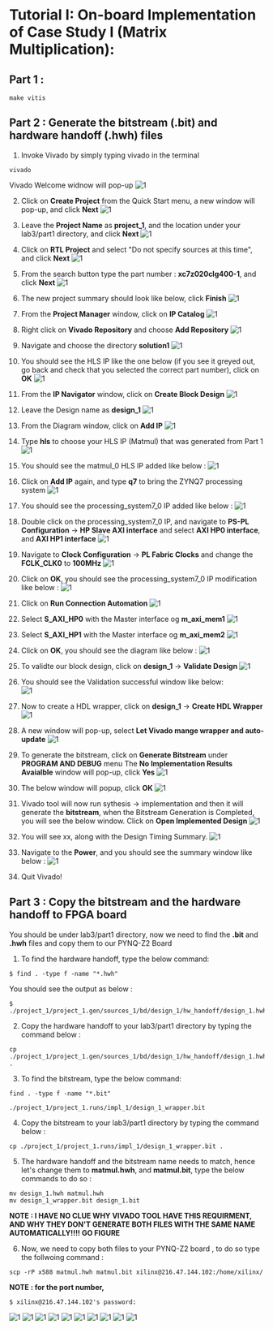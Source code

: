 # Tutorial I: On-board Implementation of Case Study I (Matrix Multiplication): 

## Part 1 : 

```
make vitis
```

## Part 2 : Generate the bitstream (.bit) and hardware handoff (.hwh) files

1. Invoke Vivado by simply typing vivado in the terminal
```
vivado
```
Vivado Welcome widnow will pop-up 
![1](../assets/fig/1.png)

2. Click on **Create Project** from the Quick Start menu, a new window will pop-up, and click **Next**
![1](../assets/fig/2.png)

3. Leave the **Project Name** as **project_1**, and the location under your lab3/part1 directory, and click **Next**
![1](../assets/fig/3.png)

4. Click on **RTL Project** and select "Do not specify sources at this time", and click **Next**
![1](../assets/fig/4.png)

5. From the search button type the part number : **xc7z020clg400-1**, and click **Next**
![1](../assets/fig/5.png)

6. The new project summary should look like below, click **Finish**
![1](../assets/fig/6.png)

7. From the **Project Manager** window, click on **IP Catalog**
![1](../assets/fig/7.png)

8. Right click on **Vivado Repository** and choose **Add Repository**
![1](../assets/fig/8.png)

9. Navigate and choose the directory **solution1**
![1](../assets/fig/9.png)

10. You should see the HLS IP like the one below (if you see it greyed out, go back and check that you selected the correct part number), click on **OK**
![1](../assets/fig/10.png)

11. From the **IP Navigator** window, click on **Create Block Design**
![1](../assets/fig/11.png)

12. Leave the Design name as **design_1**
![1](../assets/fig/12.png)

13. From the Diagram window, click on **Add IP**
![1](../assets/fig/13.png)

14. Type **hls** to choose your HLS IP (Matmul) that was generated from Part 1
![1](../assets/fig/14.png)

15. You should see the matmul_0 HLS IP added like below : 
![1](../assets/fig/15.png)

16. Click on **Add IP** again, and type **q7** to bring the ZYNQ7 processing system 
![1](../assets/fig/16.png)

17. You should see the processing_system7_0 IP added like below : 
![1](../assets/fig/17.png)

18. Double click on the processing_system7_0 IP, and navigate to **PS-PL Configuration** → **HP Slave AXI interface** and select **AXI HP0 interface**, and **AXI HP1 interface**
![1](../assets/fig/18.png)

19. Navigate to **Clock Configuration** → **PL Fabric Clocks** and change the **FCLK_CLK0** to **100MHz**
![1](../assets/fig/19.png)

20. Click on **OK**, you should see the processing_system7_0 IP modification like below : 
![1](../assets/fig/20.png)

21. Click on **Run Connection Automation**
![1](../assets/fig/21.png)

22. Select **S_AXI_HP0** with the Master interface og **m_axi_mem1**
![1](../assets/fig/22.png)

23. Select **S_AXI_HP1** with the Master interface og **m_axi_mem2**
![1](../assets/fig/23.png)

24. Click on **OK**, you should see the diagram like below : 
![1](../assets/fig/24.png)

25. To validte our block design, click on **design_1** → **Validate Design**
![1](../assets/fig/25.png)

26. You should see the Validation successful window like below:  
![1](../assets/fig/26.png)

27. Now to create a HDL wrapper, click on **design_1** → **Create HDL Wrapper**
![1](../assets/fig/27.png)

28. A new window will pop-up, select **Let Vivado mange wrapper and auto-update**
![1](../assets/fig/28.png)

29. To generate the bitstream, click on **Generate Bitstream** under **PROGRAM AND DEBUG** menu
The **No Implementation Results Avaialble** window will pop-up, click **Yes**
![1](../assets/fig/29.png)

30. The below window will popup, click **OK**
![1](../assets/fig/30.png)

31. Vivado tool will now run sythesis → implementation and then it will generate the **bitstream**, when the Bitstream Generation is Completed, you will see the below window. Click on **Open Implemented Design**
![1](../assets/fig/31.png)

32. You will see xx, along with the Design Timing Summary.
![1](../assets/fig/32.png)

33. Navigate to the **Power**, and you should see the summary window like below :
![1](../assets/fig/33.png)

34. Quit Vivado!

## Part 3 : Copy the bitstream and the hardware handoff to FPGA board
You should be under lab3/part1 directory, now we need to find the **.bit** and **.hwh** files and copy them to our PYNQ-Z2 Board

1. To find the hardware handoff, type the below command: 
```
$ find . -type f -name "*.hwh"
```
You should see the output as below  :
```
$ ./project_1/project_1.gen/sources_1/bd/design_1/hw_handoff/design_1.hwh
```

2. Copy the hardware handoff to your lab3/part1 directory by typing the command below  :
```
cp ./project_1/project_1.gen/sources_1/bd/design_1/hw_handoff/design_1.hwh .
```

3. To find the bitstream, type the below command: 
```
find . -type f -name "*.bit"
```

```
./project_1/project_1.runs/impl_1/design_1_wrapper.bit
```

4. Copy the bitstream to your lab3/part1 directory by typing the command below  :
```
cp ./project_1/project_1.runs/impl_1/design_1_wrapper.bit .
```

5. The hardware handoff and the bitstream name needs to match, hence let's change them to **matmul.hwh**, and **matmul.bit**, type the below commands to do so  :
```
mv design_1.hwh matmul.hwh
mv design_1_wrapper.bit design_1.bit
```
**NOTE : I HAVE NO CLUE WHY VIVADO TOOL HAVE THIS REQUIRMENT, AND WHY THEY DON'T GENERATE BOTH FILES WITH THE SAME NAME AUTOMATICALLY!!!! GO FIGURE**

6. Now, we need to copy both files to your PYNQ-Z2 board , to do so type the follwoing command : 
```
scp -rP x588 matmul.hwh matmul.bit xilinx@216.47.144.102:/home/xilinx/
```
**NOTE : for the port number,**

```
$ xilinx@216.47.144.102's password:
```

![1](../assets/fig/34.png)
![1](../assets/fig/35.png)
![1](../assets/fig/36.png)
![1](../assets/fig/37.png)
![1](../assets/fig/38.png)
![1](../assets/fig/39.png)
![1](../assets/fig/40.png)
![1](../assets/fig/41.png)
![1](../assets/fig/42.png)
![1](../assets/fig/43.png)




